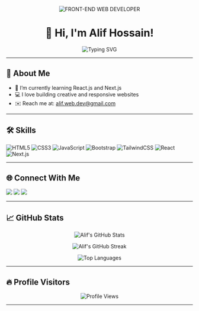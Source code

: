 <div align=center>
  
![ FRONT-END WEB DEVELOPER](https://scontent.fdac24-2.fna.fbcdn.net/v/t39.30808-6/493813723_1421280312213434_1884250895663607629_n.jpg?stp=dst-jpg_p180x540_tt6&_nc_cat=108&ccb=1-7&_nc_sid=127cfc&_nc_eui2=AeGKmZ6dzqM6Bc7Lgt7L_vSZxyLxGDQ9at_HIvEYND1q34Ud6I1NXHi7UlW2EhKcnhwmTcL8xMUPmsclyNMytyMi&_nc_ohc=nH-J-0Mc7mkQ7kNvwHbt-Xs&_nc_oc=AdnU5Va6UWmBPO1qfZ4lMxS7B4uRyFkTH4y7CsyZyuEjwsHRB6btNxaoVbdqhpb_Gbc&_nc_zt=23&_nc_ht=scontent.fdac24-2.fna&_nc_gid=D0qtGuS6RaXQPWJZNERC0g&oh=00_AfEYoQ4yA9jFl5Ls2CusoCaQAPRRLtr2lvmtjPqT8X_2mA&oe=6814C1F7)


</div>

<h1 align="center">👋 Hi, I'm Alif Hossain!</h1>

<p align="center">
  <img src="https://readme-typing-svg.herokuapp.com?font=Fira+Code&size=24&pause=1000&center=true&vCenter=true&width=435&lines=Frontend+Developer;React+%7C+Next.js+Learner;Love+to+build+cool+projects;Always+learning+new+things" alt="Typing SVG" />
</p>

---

## 🚀 About Me

- 🌱 I’m currently learning React.js and Next.js  
- 💻 I love building creative and responsive websites  
- ✉️ Reach me at: alif.web.dev@gmail.com

---

## 🛠️ Skills

![HTML5](https://img.shields.io/badge/HTML5-E34F26?style=for-the-badge&logo=html5&logoColor=white)
![CSS3](https://img.shields.io/badge/CSS3-1572B6?style=for-the-badge&logo=css3&logoColor=white)
![JavaScript](https://img.shields.io/badge/JavaScript-323330?style=for-the-badge&logo=javascript&logoColor=F7DF1E)
![Bootstrap](https://img.shields.io/badge/Bootstrap-563D7C?style=for-the-badge&logo=bootstrap&logoColor=white)
![TailwindCSS](https://img.shields.io/badge/TailwindCSS-38B2AC?style=for-the-badge&logo=tailwind-css&logoColor=white)
![React](https://img.shields.io/badge/React-20232A?style=for-the-badge&logo=react&logoColor=61DAFB)
![Next.js](https://img.shields.io/badge/Next.js-000000?style=for-the-badge&logo=nextdotjs&logoColor=white)

---

## 🌐 Connect With Me

<p align="left">
<a href="https://www.linkedin.com/in/alif258" target="_blank"><img src="https://img.shields.io/badge/LinkedIn-0A66C2?style=for-the-badge&logo=linkedin&logoColor=white" /></a>
<a href="https://www.facebook.com/alif.web.bd" target="_blank"><img src="https://img.shields.io/badge/Facebook-1877F2?style=for-the-badge&logo=facebook&logoColor=white" /></a>
<a href="https://www.instagram.com/alif.web.bd" target="_blank"><img src="https://img.shields.io/badge/Instagram-E4405F?style=for-the-badge&logo=instagram&logoColor=white" /></a>
</p>


---

## 📈 GitHub Stats

<p align="center">
  <img src="https://github-readme-stats.vercel.app/api?username=alif258&show_icons=true&theme=tokyonight" alt="Alif's GitHub Stats" />
</p>

<p align="center">
  <img src="https://github-readme-streak-stats.herokuapp.com/?user=alif258&theme=tokyonight" alt="Alif's GitHub Streak" />
</p>

<p align="center">
  <img src="https://github-readme-stats.vercel.app/api/top-langs/?username=alif258&layout=compact&theme=tokyonight" alt="Top Languages" />
</p>

---




## 🔥 Profile Visitors

<p align="center">
  <img src="https://komarev.com/ghpvc/?username=alif258&label=Profile%20views&color=0e75b6&style=flat" alt="Profile Views" />
</p>

---
